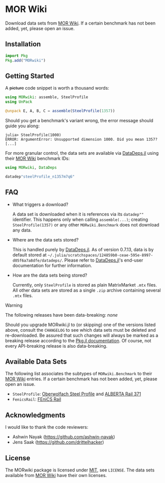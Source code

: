 # MOR Wiki

Download data sets from [MOR Wiki].
If a certain benchmark has not been added, yet, please open an issue.

## Installation

```julia
import Pkg
Pkg.add("MORwiki")
```

## Getting Started

A ~~picture~~ code snippet is worth a thousand words:

```julia
using MORwiki: assemble, SteelProfile
using UnPack

@unpack E, A, B, C = assemble(SteelProfile(1357))
```

Should you get a benchmark's variant wrong,
the error message should guide you along:

```
julia> SteelProfile(1000)
ERROR: ArgumentError: Unsupported dimension 1000. Did you mean 1357?
[...]
```

For more granular control,
the data sets are available via [DataDeps.jl] using their [MOR Wiki] benchmark IDs:

```julia
using MORwiki, DataDeps

datadep"steelProfile_n1357m7q6"
```

## FAQ

- What triggers a download?

  A data set is downloaded when it is references via its `datadep""` identifier.
  This happens only when calling `assemble(...)`;
  creating `SteelProfile(1357)` or any other `MORwiki.Benchmark` does not download any data.
- Where are the data sets stored?

  This is handled purely by [DataDeps.jl].
  As of version 0.7.13, data is by default stored at
  `~/.julia/scratchspaces/124859b0-ceae-595e-8997-d05f6a7a8dfe/datadeps/`.
  Please refer to [DataDeps.jl]'s end-user documentation for further information.
- How are the data sets being stored?

  Currently, only `SteelProfile` is stored as plain MatrixMarket `.mtx` files.
  All other data sets are stored as a single `.zip` archive containing several `.mtx` files.

> [!WARNING]
> The following releases have been data-breaking:
> *none*
>
> Should you upgrade MORwiki.jl to (or skipping) one of the versions listed above,
> consult the `CHANGELOG` to see which data sets must be deleted and re-downloaded.
> Be assured that such changes will always be marked as a breaking release
> according to the [Pkg.jl documentation](https://pkgdocs.julialang.org/v1.6/compatibility/#compat-pre-1.0).
> Of course, not every API-breaking release is also data-breaking.

## Available Data Sets

The following list associates the subtypes of `MORwiki.Benchmark` to their [MOR Wiki] entries.
If a certain benchmark has not been added, yet, please open an issue.

- `SteelProfile`:
  [Oberwolfach Steel Profile](http://modelreduction.org/index.php/Steel_Profile) and
  [ALBERTA Rail 371](http://modelreduction.org/index.php/ALBERTA_Rail_371)
- `FenicsRail`: [FEniCS Rail](http://modelreduction.org/index.php/FEniCS_Rail)

## Acknowledgments

I would like to thank the code reviewers:

- Ashwin Nayak (https://github.com/ashwin-nayak)
- Jens Saak (https://github.com/drittelhacker)

## License

The MORwiki package is licensed under [MIT](https://spdx.org/licenses/MIT.html), see `LICENSE`.
The data sets available from [MOR Wiki] have their own licenses.

[DataDeps.jl]: https://docs.juliahub.com/General/DataDeps/0.7.13/z10-for-end-users/
[MOR Wiki]: http://modelreduction.org/
